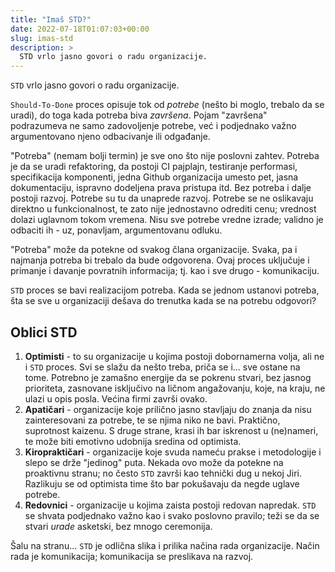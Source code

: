 ```yaml
---
title: "Imaš STD?"
date: 2022-07-18T01:07:03+00:00
slug: imas-std
description: >
  STD vrlo jasno govori o radu organizacije.
---
```


`STD` vrlo jasno govori o radu organizacije.

`Should-To-Done` proces opisuje tok od _potrebe_ (nešto bi moglo, trebalo da se uradi), do toga kada potreba biva _završena_. Pojam "završena" podrazumeva ne samo zadovoljenje potrebe, već i podjednako važno argumentovano njeno odbacivanje ili odgađanje.

"Potreba" (nemam bolji termin) je sve ono što nije poslovni zahtev. Potreba je da se uradi refaktoring, da postoji CI pajplajn, testiranje performasi, specifikacija komponenti, jedna Github organizacija umesto pet, jasna dokumentaciju, ispravno dodeljena prava pristupa itd. Bez potreba i dalje postoji razvoj. Potrebe su tu da unaprede razvoj. Potrebe se ne oslikavaju direktno u funkcionalnost, te zato nije jednostavno odrediti cenu; vrednost dolazi uglavnom tokom vremena. Nisu sve potrebe vredne izrade; validno je odbaciti ih - uz, ponavljam, argumentovanu odluku.

"Potreba" može da potekne od svakog člana organizacije. Svaka, pa i najmanja potreba bi trebalo da bude odgovorena. Ovaj proces uključuje i primanje i davanje povratnih informacija; tj. kao i sve drugo - komunikaciju.

`STD` proces se bavi realizacijom potreba. Kada se jednom ustanovi potreba, šta se sve u organizaciji dešava do trenutka kada se na potrebu odgovori?

## Oblici STD

1. **Optimisti** - to su organizacije u kojima postoji dobornamerna volja, ali ne i `STD` proces. Svi se slažu da nešto treba, priča se i... sve ostane na tome. Potrebno je zamašno energije da se pokrenu stvari, bez jasnog prioriteta, zasnovane isključivo na ličnom angažovanju, koje, na kraju, ne ulazi u opis posla. Većina firmi završi ovako.
2. **Apatičari** - organizacije koje prilično jasno stavljaju do znanja da nisu zainteresovani za potrebe, te se njima niko ne bavi. Praktično, suprotnost kaizenu. S druge strane, krasi ih bar iskrenost u (ne)nameri, te može biti emotivno udobnija sredina od optimista.
3. **Kiropraktičari** - organizacije koje svuda nameću prakse i metodologije i slepo se drže "jedinog" puta. Nekada ovo može da potekne na proaktivnu stranu; no često `STD` završi kao tehnički dug u nekoj Jiri. Razlikuju se od optimista time što bar pokušavaju da negde uglave potrebe.
4. **Redovnici** - organizacije u kojima zaista postoji redovan napredak. `STD` se shvata podjednako važno kao i svako poslovno pravilo; teži se da se stvari _urade_ asketski, bez mnogo ceremonija.

Šalu na stranu... `STD` je odlična slika i prilika načina rada organizacije. Način rada je komunikacija; komunikacija se preslikava na razvoj.
